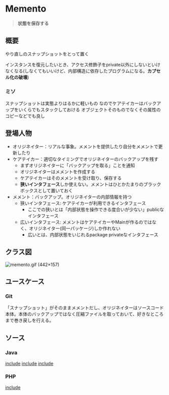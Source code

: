 # Memento

> **状態を保存する**

## 概要

やり直しのスナップショットをとって置く

インスタンスを復元したいとき、アクセス修飾子をprivate以外にしないといけなくなる(しなくてもいいけど、内部構造に依存したプログラムになる。**カプセル化の破壊**)

### ミソ

スナップショットは実態よりはるかに軽いもの
なのでケアテイカーはバックアップをいくらでもスタックしておける
オブジェクトそのものでなくその属性のコピーなどでも良し

## 登場人物

- オリジネイター：リアルな事象。メメントを提供したり自分をメメントで更新したり
- ケアテイカー：適切なタイミングでオリジネイターのバックアップを残す
  - まずオリジネイターに「バックアップを取る」ことを通知
  - オリジネイターはメメントを作成する
  - ケアテイカーはそのメメントを受け取り、保存する
  - **狭いインタフェース**しか使えない。メメントはひとかたまりのブラックボックスとして置いておく
- メメント：バックアップ。オリジネイターの内部情報を持つ
  - 狭いインタフェース: ケアテイカーが利用できるインタフェース
    - ここでの狭いとは「内部状態を操作できる度合いが少ない」publicなインタフェース
  - 広いインタフェース: メメントはケアテイカーやMainが作るのではなく、オリジネイター(同一パッケージ)しか作れない
    - 広いとは、内部状態をいじれるpackage privateなインタフェース

## クラス図

![memento\.gif \(442×157\)](https://www.dofactory.com/images/diagrams/net/memento.gif)

## ユースケース

### Git

「スナップショット」がそのままメメントだし、オリジネイターはソースコード本体。本体のバックアップではなく圧縮ファイルを取っておいて、好きなところまで巻き戻しを行える。

## ソース

### Java

[include](../../patterns/dpsrc_2009-10-10/src/Memento/Sample/game/Memento.java)
[include](../../patterns/dpsrc_2009-10-10/src/Memento/Sample/game/Gamer.java)
[include](../../patterns/dpsrc_2009-10-10/src/Memento/Sample/Main.java)

### PHP

[include](../../patterns/Memento/index.php)
